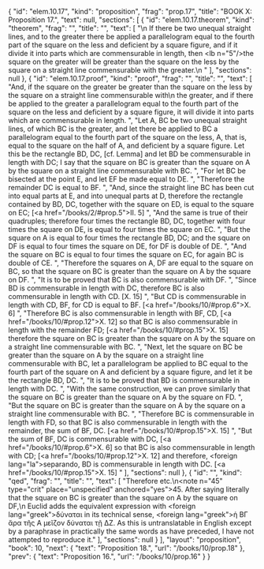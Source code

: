 {
  "id": "elem.10.17",
  "kind": "proposition",
  "frag": "prop.17",
  "title": "BOOK X: Proposition 17.",
  "text": null,
  "sections": [
    {
      "id": "elem.10.17.theorem",
      "kind": "theorem",
      "frag": "",
      "title": "",
      "text": [
        "\n       If there be two unequal straight lines, and to the greater there be applied a parallelogram equal to the fourth part of the square on the less and deficient by a square figure, and if it divide it into parts which are commensurable in length, then <lb n=\"5\"/>the square on the greater will be greater than the square on the less by the square on a straight line commensurable with the greater.\n      "
      ],
      "sections": null
    },
    {
      "id": "elem.10.17.proof",
      "kind": "proof",
      "frag": "",
      "title": "",
      "text": [
        "And, if the square on the greater be greater than the square on the less by the square on a straight line commensurable with\n       the greater, and if there be applied to the greater a parallelogram equal to the fourth part of the square on the less and deficient by a square figure, it will divide it into parts which are commensurable in length. ",
        "Let A, BC be two unequal straight lines, of which BC is the greater, and let there be applied to BC a parallelogram equal to the fourth part of the square on the less, A, that is, equal to the square on the half of A, and deficient by a square figure. Let this be the rectangle BD, DC, [cf. Lemma]  and let BD be commensurable in length with DC; I say that the square on BC is greater than the square on A by the square on a straight line commensurable with BC. ",
        "For let BC be bisected at the point E, and let EF be made equal to DE. ",
        "Therefore the remainder DC is equal to BF. ",
        "And, since the straight line BC has been cut into equal parts at E, and into unequal parts at D, therefore the rectangle contained by BD, DC, together with the square on ED, is equal to the square on EC; [<a href=\"/books/2/#prop.5\">II. 5</a>] ",
        "And the same is true of their quadruples; therefore four times the rectangle BD, DC, together with four times the square on DE, is equal to four times the square on EC. ",
        "But the square on A is equal to four times the rectangle BD, DC; and the square on DF is equal to four times the square on DE, for DF is double of DE. ",
        "And the square on BC is equal to four times the square on EC, for again BC is double of CE. ",
        "Therefore the squares on A, DF are equal to the square on BC, so that the square on BC is greater than the square on A by the square on DF. ",
        "It is to be proved that BC is also commensurable with DF. ",
        "Since BD is commensurable in length with DC, therefore BC is also commensurable in length with CD. [X. 15] ",
        "But CD is commensurable in length with CD, BF, for CD is equal to BF. [<a href=\"/books/10/#prop.6\">X. 6</a>] ",
        "Therefore BC is also commensurable in length with BF, CD, [<a href=\"/books/10/#prop.12\">X. 12</a>] so that BC is also commensurable in length with the remainder FD; [<a href=\"/books/10/#prop.15\">X. 15</a>] therefore the square on BC is greater than the square on A by the square on a straight line commensurable with BC. ",
        "Next, let the square on BC be greater than the square on A by the square on a straight line commensurable with BC, let a parallelogram be applied to BC equal to the fourth part of the square on A and deficient by a square figure, and let it be the rectangle BD, DC. ",
        "It is to be proved that BD is commensurable in length with DC. ",
        "With the same construction, we can prove similarly that the square on BC is greater than the square on A by the square on FD. ",
        "But the square on BC is greater than the square on A by the square on a straight line commensurable with BC. ",
        "Therefore BC is commensurable in length with FD, so that BC is also commensurable in length with the remainder, the sum of BF, DC. [<a href=\"/books/10/#prop.15\">X. 15</a>] ",
        "But the sum of BF, DC is commensurable with DC, [<a href=\"/books/10/#prop.6\">X. 6</a>] so that BC is also commensurable in length with CD; [<a href=\"/books/10/#prop.12\">X. 12</a>] and therefore, <foreign lang=\"la\">separando</foreign>, BD is commensurable in length with DC. [<a href=\"/books/10/#prop.15\">X. 15</a>] "
      ],
      "sections": null
    },
    {
      "id": "",
      "kind": "qed",
      "frag": "",
      "title": "",
      "text": [
        "Therefore etc.\n<note n=\"45\" type=\"crit\" place=\"unspecified\" anchored=\"yes\">45. After saying literally that <quote>the square on BC is greater than the square on A by the square on DF,</quote>\n Euclid adds the equivalent expression with <foreign lang=\"greek\">δύναται</foreign> in its technical sense, <foreign lang=\"greek\">ἡ ΒΓ ἄρα τῆς Α μεῖζον δύναται τῇ ΔΖ</foreign>. As this is untranslatable in English except by a paraphrase in practically the same words as have preceded, I have not attempted to reproduce it.</note>"
      ],
      "sections": null
    }
  ],
  "layout": "proposition",
  "book": 10,
  "next": {
    "text": "Proposition 18.",
    "url": "/books/10/prop.18"
  },
  "prev": {
    "text": "Proposition 16.",
    "url": "/books/10/prop.16"
  }
}
